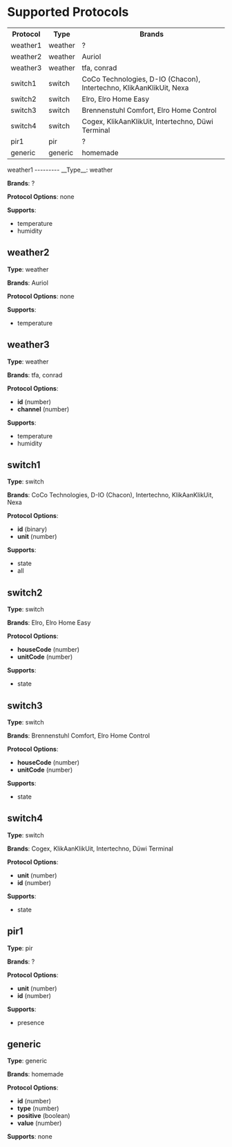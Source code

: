 <!-- This file is generated automatically don't edit it -->
Supported Protocols
===================
<table><tr><th>Protocol</th><th>Type</th><th>Brands</th></tr><tr><td>weather1</td><td>weather</td><td>?</td></tr><tr><td>weather2</td><td>weather</td><td>Auriol</td></tr><tr><td>weather3</td><td>weather</td><td>tfa, conrad</td></tr><tr><td>switch1</td><td>switch</td><td>CoCo Technologies, D-IO (Chacon), Intertechno, KlikAanKlikUit, Nexa</td></tr><tr><td>switch2</td><td>switch</td><td>Elro, Elro Home Easy</td></tr><tr><td>switch3</td><td>switch</td><td>Brennenstuhl Comfort, Elro Home Control</td></tr><tr><td>switch4</td><td>switch</td><td>Cogex, KlikAanKlikUit, Intertechno, Düwi Terminal</td></tr><tr><td>pir1</td><td>pir</td><td>?</td></tr><tr><td>generic</td><td>generic</td><td>homemade</td></tr></table>
weather1
---------
__Type__: weather

__Brands__: ?

__Protocol Options__:
none

__Supports__:

  * temperature
  * humidity


weather2
---------
__Type__: weather

__Brands__: Auriol

__Protocol Options__:
none

__Supports__:

  * temperature


weather3
---------
__Type__: weather

__Brands__: tfa, conrad

__Protocol Options__:

  * **id** (number)
  * **channel** (number)


__Supports__:

  * temperature
  * humidity


switch1
---------
__Type__: switch

__Brands__: CoCo Technologies, D-IO (Chacon), Intertechno, KlikAanKlikUit, Nexa

__Protocol Options__:

  * **id** (binary)
  * **unit** (number)


__Supports__:

  * state
  * all


switch2
---------
__Type__: switch

__Brands__: Elro, Elro Home Easy

__Protocol Options__:

  * **houseCode** (number)
  * **unitCode** (number)


__Supports__:

  * state


switch3
---------
__Type__: switch

__Brands__: Brennenstuhl Comfort, Elro Home Control

__Protocol Options__:

  * **houseCode** (number)
  * **unitCode** (number)


__Supports__:

  * state


switch4
---------
__Type__: switch

__Brands__: Cogex, KlikAanKlikUit, Intertechno, Düwi Terminal

__Protocol Options__:

  * **unit** (number)
  * **id** (number)


__Supports__:

  * state


pir1
---------
__Type__: pir

__Brands__: ?

__Protocol Options__:

  * **unit** (number)
  * **id** (number)


__Supports__:

  * presence


generic
---------
__Type__: generic

__Brands__: homemade

__Protocol Options__:

  * **id** (number)
  * **type** (number)
  * **positive** (boolean)
  * **value** (number)


__Supports__:
none

